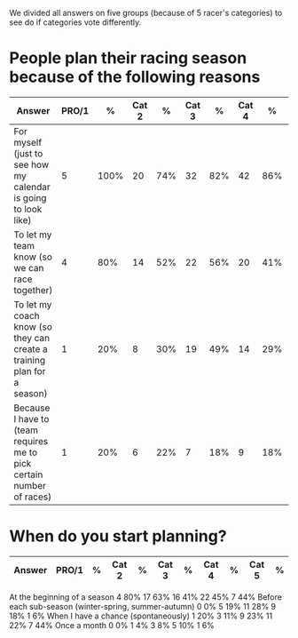 We divided all answers on five groups (because of 5 racer's categories) to see do if categories vote differently.

# People plan their racing season because of the following reasons

Answer | PRO/1  | % |  Cat 2 |  % | Cat 3  | % | Cat 4 |  % | Cat 5 |  %  
-------|--------|---|--------|-----|------|------|-------|----|-------|----
For myself (just to see how my calendar is going to look like) | 5 |  100% |   20 | 74% | 32 | 82% | 42 | 86% | 13 | 81%
To let my team know (so we can race together) |  4 |  80% | 14 | 52% | 22 | 56% | 20 | 41% | 7  | 44%
To let my coach know (so they can create a training plan for a season) | 1 |  20% | 8 |  30% |19 | 49%| 14 | 29% |3  | 19%
Because I have to (team requires me to pick certain number of races)  |  1 |  20% |6 |  22% |7 |  18% |9  | 18% |2 |  13%

# When do you start planning?	

Answer | PRO/1 | % |  Cat 2 | % | Cat 3 | % | Cat 4 | % | Cat 5 |  %  
------|-------|---|--------|-----|------|---|-------|----|------|----

At the beginning of a season 	4	80%	17	63%	16	41%	22	45%	7	44%
Before each sub-season (winter-spring, summer-autumn)	0	0%	5	19%	11	28%	9	18%	1	6%
When I have a chance (spontaneously)	1	20%	3	11%	9	23%	11	22%	7	44%
Once a month	0	0%	1	4%	3	8%	5	10%	1	6%